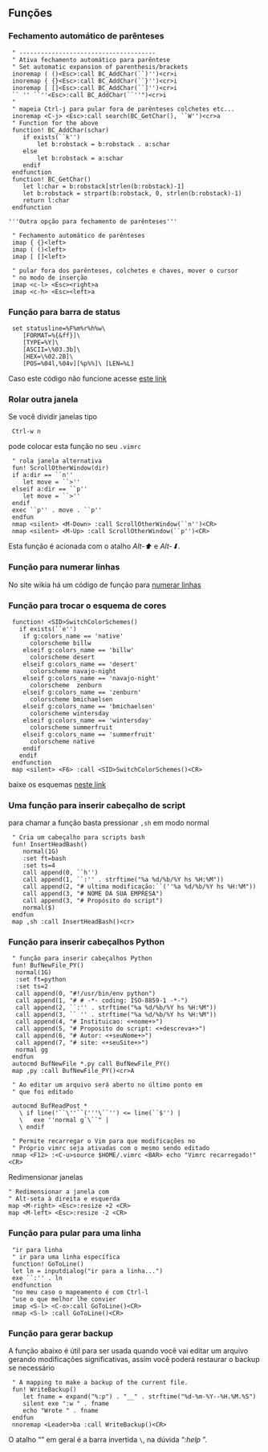Funções
-------

### Fechamento automático de parênteses
```VimL
 " --------------------------------------
 " Ativa fechamento automático para parêntese
 " Set automatic expansion of parenthesis/brackets
 inoremap ( ()<Esc>:call BC_AddChar(``)'')<cr>i
 inoremap { {}<Esc>:call BC_AddChar(``}'')<cr>i
 inoremap [ []<Esc>:call BC_AddChar(``]'')<cr>i
 `` '' ``''<Esc>:call BC_AddChar(``''")<cr>i
 "
 " mapeia Ctrl-j para pular fora de parênteses colchetes etc...
 inoremap <C-j> <Esc>:call search(BC_GetChar(), ``W'')<cr>a
 " Function for the above
 function! BC_AddChar(schar)
	if exists(``k'')
		let b:robstack = b:robstack . a:schar
	else
		let b:robstack = a:schar
	endif
 endfunction
 function! BC_GetChar()
	let l:char = b:robstack[strlen(b:robstack)-1]
	let b:robstack = strpart(b:robstack, 0, strlen(b:robstack)-1)
	return l:char
 endfunction

'''Outra opção para fechamento de parênteses'''

 " Fechamento automático de parênteses
 imap { {}<left>
 imap ( ()<left>
 imap [ []<left>

 " pular fora dos parênteses, colchetes e chaves, mover o cursor
 " no modo de inserção
 imap <c-l> <Esc><right>a
 imap <c-h> <Esc><left>a
```
### Função para barra de status
```VimL
 set statusline=%F%m%r%h%w\
    [FORMAT=%{&ff}]\
    [TYPE=%Y]\
    [ASCII=\%03.3b]\
    [HEX=\%02.2B]\
    [POS=%04l,%04v][%p%%]\ [LEN=%L]
```
Caso este código não funcione acesse [este
link](http://vim.wikia.com/wiki/Writing_a_valid_statusline) 

### Rolar outra janela

Se você dividir janelas tipo
```
 Ctrl-w n
```
pode colocar esta função no seu `.vimrc`
```VimL
 " rola janela alternativa
 fun! ScrollOtherWindow(dir)
 if a:dir == ``n''
    let move = ``>''
 elseif a:dir == ``p''
    let move = ``>''
 endif
 exec ``p'' . move . ``p''
 endfun
 nmap <silent> <M-Down> :call ScrollOtherWindow(``n'')<CR>
 nmap <silent> <M-Up> :call ScrollOtherWindow(``p'')<CR>
```
Esta função é acionada com o atalho *Alt-⬆* e
*Alt-⬇*.

### Função para numerar linhas

No site wikia há um código de função para [numerar
linhas](http://vim.wikia.com/wiki/Number_a_group_of_lines) 

### Função para trocar o esquema de cores
```VimL
 function! <SID>SwitchColorSchemes()
   if exists(``e'')
    if g:colors_name == 'native'
      colorscheme billw
    elseif g:colors_name == 'billw'
      colorscheme desert
    elseif g:colors_name == 'desert'
      colorscheme navajo-night
    elseif g:colors_name == 'navajo-night'
      colorscheme  zenburn
    elseif g:colors_name == 'zenburn'
      colorscheme bmichaelsen
    elseif g:colors_name == 'bmichaelsen'
      colorscheme wintersday
    elseif g:colors_name == 'wintersday'
      colorscheme summerfruit
    elseif g:colors_name == 'summerfruit'
      colorscheme native
    endif
   endif
 endfunction
 map <silent> <F6> :call <SID>SwitchColorSchemes()<CR>
```
baixe os esquemas [neste link](http://nanasi.jp/old/colorscheme_0.html) 

### Uma função para inserir cabeçalho de script

para chamar a função basta pressionar `,sh` em modo normal
```VimL
 " Cria um cabeçalho para scripts bash
 fun! InsertHeadBash()
    normal(1G)
    :set ft=bash
    :set ts=4
    call append(0, ``h'')
    call append(1, ``:'' . strftime("%a %d/%b/%Y hs %H:%M"))
    call append(2, "# ultima modificação:``(''%a %d/%b/%Y hs %H:%M"))
    call append(3, "# NOME DA SUA EMPRESA")
    call append(3, "# Propósito do script")
    normal($)
 endfun
 map ,sh :call InsertHeadBash()<cr>
```
### Função para inserir cabeçalhos Python
```VimL
 " função para inserir cabeçalhos Python
 fun! BufNewFile_PY()
  normal(1G)
  :set ft=python
  :set ts=2
  call append(0, "#!/usr/bin/env python")
  call append(1, "# # -*- coding: ISO-8859-1 -*-")
  call append(2, ``:'' . strftime("%a %d/%b/%Y hs %H:%M"))
  call append(3, `` '' . strftime("%a %d/%b/%Y hs %H:%M"))
  call append(4, "# Instituicao: <+nome+>")
  call append(5, "# Proposito do script: <+descreva+>")
  call append(6, "# Autor: <+seuNome+>")
  call append(7, "# site: <+seuSite+>")
  normal gg
 endfun
 autocmd BufNewFile *.py call BufNewFile_PY()
 map ,py :call BufNewFile_PY()<cr>A

 " Ao editar um arquivo será aberto no último ponto em
 " que foi editado

 autocmd BufReadPost *
   \ if line('``\''``('''\``'') <= line(``$'') |
   \   exe ''normal g`\``" |
   \ endif

 " Permite recarregar o Vim para que modificações no
 " Próprio vimrc seja ativadas com o mesmo sendo editado
 nmap <F12> :<C-u>source $HOME/.vimrc <BAR> echo "Vimrc recarregado!"<CR>
```
Redimensionar janelas
```VimL
" Redimensionar a janela com
" Alt-seta à direita e esquerda
map <M-right> <Esc>:resize +2 <CR>
map <M-left> <Esc>:resize -2 <CR>
```
### Função para pular para uma linha
```VimL
 "ir para linha
 " ir para uma linha específica
 function! GoToLine()
 let ln = inputdialog("ir para a linha...")
 exe ``:'' . ln
 endfunction
 "no meu caso o mapeamento é com Ctrl-l
 "use o que melhor lhe convier
 imap <S-l> <C-o>:call GoToLine()<CR>
 nmap <S-l> :call GoToLine()<CR>
```
### Função para gerar backup

A função abaixo é útil para ser usada quando você vai editar um arquivo
gerando modificações significativas, assim você poderá restaurar o
backup se necessário
```VimL
 " A mapping to make a backup of the current file.
 fun! WriteBackup()
    let fname = expand("%:p") . "__" . strftime("%d-%m-%Y--%H.%M.%S")
    silent exe ":w " . fname
    echo "Wrote " . fname
 endfun
 nnoremap <Leader>ba :call WriteBackup()<CR>
```
O atalho “*<leader>*” em geral é a barra invertida
`\`, na dúvida “*:help <leader>*”.


